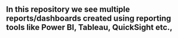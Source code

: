 ## In this repository we see multiple reports/dashboards created using reporting tools like Power BI, Tableau, QuickSight etc.,
